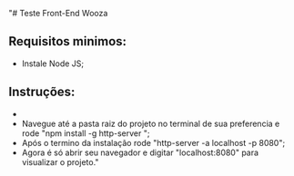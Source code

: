 ﻿"# Teste Front-End Wooza

## Requisitos minimos:
- Instale Node JS;

## Instruções:
- 
- Navegue até a pasta raiz do projeto no terminal de sua preferencia e rode "npm install -g http-server ";
- Após o termino da instalação rode "http-server -a localhost -p 8080";
- Agora é só abrir seu navegador e digitar "localhost:8080" para visualizar o projeto."